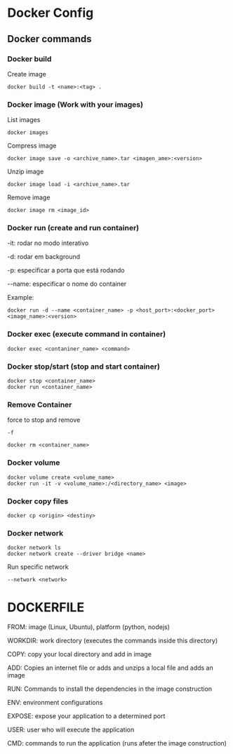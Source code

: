 # Docker Config

## Docker commands
    
### Docker build 

Create image
```pws
docker build -t <name>:<tag> .
```

### Docker image (Work with your images)
List images
```pws
docker images
```

Compress image
```psw
docker image save -o <archive_name>.tar <imagen_ame>:<version>
```

Unzip image
```pws
docker image load -i <archive_name>.tar
```

Remove image
```pws
docker image rm <image_id>
```
        
### Docker run (create and run container)
-it: rodar no modo interativo

-d: rodar em background

-p: especificar a porta que está rodando

--name: especificar o nome do container

Example:
```pws
docker run -d --name <container_name> -p <host_port>:<docker_port> <image_name>:<version>
```

### Docker exec (execute command in container)
```pws
docker exec <contaniner_name> <command>
```
        
### Docker stop/start (stop and start container)
```pws
docker stop <container_name>
docker run <container_name> 
```
### Remove Container
force to stop and remove
```pws
-f
```
```pws
docker rm <container_name>
```


### Docker volume
```pws
docker volume create <volume_name>
docker run -it -v <volume_name>:/<directory_name> <image>
```

### Docker copy files
```pws
docker cp <origin> <destiny>
```

### Docker network
```pws        
docker network ls
docker network create --driver bridge <name>
```

Run specific network
```pws
--network <network>
```
         
# DOCKERFILE
FROM: image (Linux, Ubuntu), platform (python, nodejs)

WORKDIR: work directory (executes the commands inside this directory)

COPY: copy your local directory and add in image

ADD: Copies an internet file or adds and unzips a local file and adds an image

RUN: Commands to install the dependencies in the image construction

ENV: environment configurations

EXPOSE: expose your application to a determined port

USER: user who will execute the application

CMD: commands to run the application (runs afeter the image construction)

